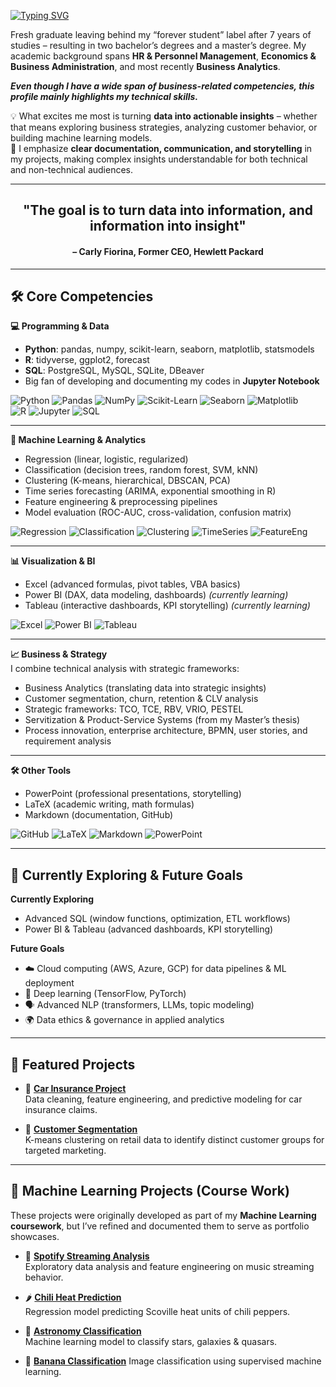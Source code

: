 
[![Typing SVG](https://readme-typing-svg.demolab.com?font=Encode+Sans+Condensed&size=30&letterSpacing=1&duration=1900&pause=1000&color=1A5C79&multiline=true&width=435&height=80&lines=Hi+there!%F0%9F%91%8B%F0%9F%8F%BC;Welcome+to+my+GitHub+Profile%E2%98%80%EF%B8%8F)](https://git.io/typing-svg)

Fresh graduate leaving behind my “forever student” label after 7 years of studies – resulting in two bachelor’s degrees and a master’s degree. My academic background spans **HR & Personnel Management**, **Economics & Business Administration**, and most recently **Business Analytics**.  

**_Even though I have a wide span of business-related competencies, this profile mainly highlights my technical skills._**  

💡 What excites me most is turning **data into actionable insights** – whether that means exploring business strategies, analyzing customer behavior, or building machine learning models.  
📝 I emphasize **clear documentation, communication, and storytelling** in my projects, making complex insights understandable for both technical and non-technical audiences.  

---
<h2 align="center">"The goal is to turn data into information, and information into insight"</h2>  
<h4 align="center">– Carly Fiorina, Former CEO, Hewlett Packard</h4>

---

## 🛠️ Core Competencies  

**💻 Programming & Data**  
- **Python**: pandas, numpy, scikit-learn, seaborn, matplotlib, statsmodels  
- **R**: tidyverse, ggplot2, forecast  
- **SQL**: PostgreSQL, MySQL, SQLite, DBeaver  
- Big fan of developing and documenting my codes in **Jupyter Notebook**

![Python](https://img.shields.io/badge/Python-3776AB?style=flat-square&logo=python&logoColor=white) 
![Pandas](https://img.shields.io/badge/Pandas-150458?style=flat-square&logo=pandas&logoColor=white) 
![NumPy](https://img.shields.io/badge/NumPy-013243?style=flat-square&logo=numpy&logoColor=white) 
![Scikit-Learn](https://img.shields.io/badge/Scikit--Learn-F7931E?style=flat-square&logo=scikit-learn&logoColor=white) 
![Seaborn](https://img.shields.io/badge/Seaborn-0099CC?style=flat-square&logo=python&logoColor=white) 
![Matplotlib](https://img.shields.io/badge/Matplotlib-11557c?style=flat-square&logo=python&logoColor=white)  
![R](https://img.shields.io/badge/R-276DC3?style=flat-square&logo=r&logoColor=white) 
![Jupyter](https://img.shields.io/badge/Jupyter-F37626?style=flat-square&logo=jupyter&logoColor=white)
![SQL](https://img.shields.io/badge/SQL-003B57?style=flat-square&logo=postgresql&logoColor=white) 


---
**🤖 Machine Learning & Analytics**  
- Regression (linear, logistic, regularized)  
- Classification (decision trees, random forest, SVM, kNN)  
- Clustering (K-means, hierarchical, DBSCAN, PCA)  
- Time series forecasting (ARIMA, exponential smoothing in R)  
- Feature engineering & preprocessing pipelines  
- Model evaluation (ROC-AUC, cross-validation, confusion matrix)

![Regression](https://img.shields.io/badge/Regression-FF6F00?style=flat-square&logo=scipy&logoColor=white) 
![Classification](https://img.shields.io/badge/Classification-009688?style=flat-square&logo=scikitlearn&logoColor=white) 
![Clustering](https://img.shields.io/badge/Clustering-607D8B?style=flat-square&logo=scikitlearn&logoColor=white) 
![TimeSeries](https://img.shields.io/badge/Time_Series-5C2D91?style=flat-square&logo=r&logoColor=white) 
![FeatureEng](https://img.shields.io/badge/Feature_Engineering-795548?style=flat-square&logo=python&logoColor=white)


---

**📊 Visualization & BI**  
- Excel (advanced formulas, pivot tables, VBA basics)  
- Power BI (DAX, data modeling, dashboards) *(currently learning)*  
- Tableau (interactive dashboards, KPI storytelling) *(currently learning)*

![Excel](https://img.shields.io/badge/Excel-217346?style=flat-square&logo=microsoft-excel&logoColor=white) 
![Power BI](https://img.shields.io/badge/Power_BI-F2C811?style=flat-square&logo=powerbi&logoColor=black) 
![Tableau](https://img.shields.io/badge/Tableau-E97627?style=flat-square&logo=tableau&logoColor=white) 

---

**📈 Business & Strategy**  
I combine technical analysis with strategic frameworks:  
- Business Analytics (translating data into strategic insights)  
- Customer segmentation, churn, retention & CLV analysis  
- Strategic frameworks: TCO, TCE, RBV, VRIO, PESTEL  
- Servitization & Product-Service Systems (from my Master’s thesis)  
- Process innovation, enterprise architecture, BPMN, user stories, and requirement analysis  

---

**🛠️ Other Tools**  
- PowerPoint (professional presentations, storytelling)  
- LaTeX (academic writing, math formulas)  
- Markdown (documentation, GitHub)  

![GitHub](https://img.shields.io/badge/GitHub-181717?style=flat-square&logo=github&logoColor=white) 
![LaTeX](https://img.shields.io/badge/LaTeX-008080?style=flat-square&logo=latex&logoColor=white) 
![Markdown](https://img.shields.io/badge/Markdown-000000?style=flat-square&logo=markdown&logoColor=white) 
![PowerPoint](https://img.shields.io/badge/PowerPoint-B7472A?style=flat-square&logo=microsoft-powerpoint&logoColor=white)  

---
## 🌱 Currently Exploring & Future Goals  

**Currently Exploring**  
- Advanced SQL (window functions, optimization, ETL workflows)  
- Power BI & Tableau (advanced dashboards, KPI storytelling)   

**Future Goals**  
- ☁️ Cloud computing (AWS, Azure, GCP) for data pipelines & ML deployment   
- 🧠 Deep learning (TensorFlow, PyTorch)  
- 🗣️ Advanced NLP (transformers, LLMs, topic modeling)  
- 🌍 Data ethics & governance in applied analytics  

---

## 🚀 Featured Projects  

- 🚗 [**Car Insurance Project**](https://github.com/gulutu/Car_Insurance_Project)  
  Data cleaning, feature engineering, and predictive modeling for car insurance claims.  

- 👥 [**Customer Segmentation**](https://github.com/gulutu/Customer_Segmentation)  
  K-means clustering on retail data to identify distinct customer groups for targeted marketing.  

---

## 📂 Machine Learning Projects (Course Work)  

These projects were originally developed as part of my **Machine Learning coursework**, but I’ve refined and documented them to serve as portfolio showcases.  

- 🎵 [**Spotify Streaming Analysis**](https://github.com/gulutu/ML_assignments/tree/main/Spotify_Assignment)  
  Exploratory data analysis and feature engineering on music streaming behavior.  

- 🌶️ [**Chili Heat Prediction**](https://github.com/gulutu/ML_assignments/tree/main/Chili_Scoville_Prediction)  
  Regression model predicting Scoville heat units of chili peppers.  

- 🌌 [**Astronomy Classification**](https://github.com/gulutu/ML_assignments/tree/main/Astronomical_Object_Classification)  
  Machine learning model to classify stars, galaxies & quasars.  

- 🍌 [**Banana Classification**](https://github.com/gulutu/ML_assignments/tree/main/Banana_Quality_Classification)
  Image classification using supervised machine learning.  




